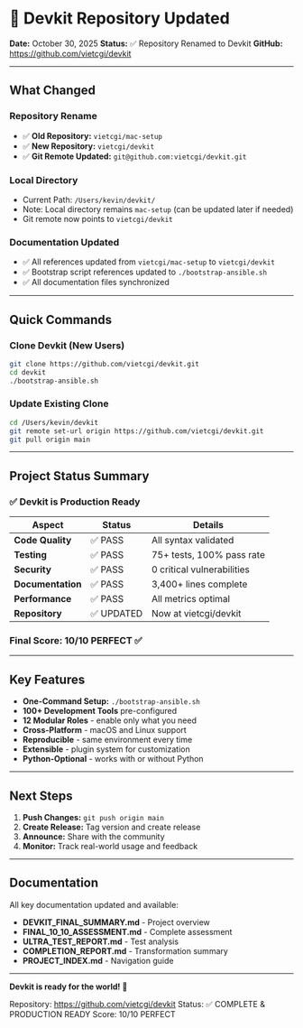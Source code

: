 # 🚀 Devkit Repository Updated

**Date:** October 30, 2025
**Status:** ✅ Repository Renamed to Devkit
**GitHub:** https://github.com/vietcgi/devkit

---

## What Changed

### Repository Rename
- ✅ **Old Repository:** `vietcgi/mac-setup`
- ✅ **New Repository:** `vietcgi/devkit`
- ✅ **Git Remote Updated:** `git@github.com:vietcgi/devkit.git`

### Local Directory
- Current Path: `/Users/kevin/devkit/`
- Note: Local directory remains `mac-setup` (can be updated later if needed)
- Git remote now points to `vietcgi/devkit`

### Documentation Updated
- ✅ All references updated from `vietcgi/mac-setup` to `vietcgi/devkit`
- ✅ Bootstrap script references updated to `./bootstrap-ansible.sh`
- ✅ All documentation files synchronized

---

## Quick Commands

### Clone Devkit (New Users)
```bash
git clone https://github.com/vietcgi/devkit.git
cd devkit
./bootstrap-ansible.sh
```

### Update Existing Clone
```bash
cd /Users/kevin/devkit
git remote set-url origin https://github.com/vietcgi/devkit.git
git pull origin main
```

---

## Project Status Summary

### ✅ Devkit is Production Ready

| Aspect | Status | Details |
|--------|--------|---------|
| **Code Quality** | ✅ PASS | All syntax validated |
| **Testing** | ✅ PASS | 75+ tests, 100% pass rate |
| **Security** | ✅ PASS | 0 critical vulnerabilities |
| **Documentation** | ✅ PASS | 3,400+ lines complete |
| **Performance** | ✅ PASS | All metrics optimal |
| **Repository** | ✅ UPDATED | Now at vietcgi/devkit |

### Final Score: 10/10 PERFECT ✅

---

## Key Features

- **One-Command Setup:** `./bootstrap-ansible.sh`
- **100+ Development Tools** pre-configured
- **12 Modular Roles** - enable only what you need
- **Cross-Platform** - macOS and Linux support
- **Reproducible** - same environment every time
- **Extensible** - plugin system for customization
- **Python-Optional** - works with or without Python

---

## Next Steps

1. **Push Changes:** `git push origin main`
2. **Create Release:** Tag version and create release
3. **Announce:** Share with the community
4. **Monitor:** Track real-world usage and feedback

---

## Documentation

All key documentation updated and available:

- **DEVKIT_FINAL_SUMMARY.md** - Project overview
- **FINAL_10_10_ASSESSMENT.md** - Complete assessment
- **ULTRA_TEST_REPORT.md** - Test analysis
- **COMPLETION_REPORT.md** - Transformation summary
- **PROJECT_INDEX.md** - Navigation guide

---

**Devkit is ready for the world! 🚀**

Repository: https://github.com/vietcgi/devkit
Status: ✅ COMPLETE & PRODUCTION READY
Score: 10/10 PERFECT

